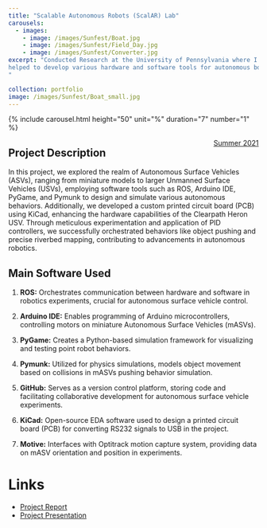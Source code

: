 ```yaml
---
title: "Scalable Autonomous Robots (ScalAR) Lab"
carousels:
  - images: 
    - image: /images/Sunfest/Boat.jpg
    - image: /images/Sunfest/Field_Day.jpg
    - image: /images/Sunfest/Converter.jpg
excerpt: "Conducted Research at the University of Pennsylvania where I
helped to develop various hardware and software tools for autonomous boats.
" 

collection: portfolio
image: /images/Sunfest/Boat_small.jpg
---
```

{% include carousel.html height="50" unit="%" duration="7" number="1" %}
<style>
  .date {
    float: right;
    text-decoration: underline;
  }
</style>
<span class="date">Summer 2021</span>

## Project Description

In this project, we explored the realm of Autonomous Surface Vehicles (ASVs), ranging from miniature models to larger Unmanned Surface Vehicles (USVs), employing software tools such as ROS, Arduino IDE, PyGame, and Pymunk to design and simulate various autonomous behaviors. Additionally, we developed a custom printed circuit board (PCB) using KiCad, enhancing the hardware capabilities of the Clearpath Heron USV. Through meticulous experimentation and application of PID controllers, we successfully orchestrated behaviors like object pushing and precise riverbed mapping, contributing to advancements in autonomous robotics.

## Main Software Used

1. **ROS:** Orchestrates communication between hardware and software in robotics experiments, crucial for autonomous surface vehicle control.

2. **Arduino IDE:** Enables programming of Arduino microcontrollers, controlling motors on miniature Autonomous Surface Vehicles (mASVs).

3. **PyGame:** Creates a Python-based simulation framework for visualizing and testing point robot behaviors.

4. **Pymunk:** Utilized for physics simulations, models object movement based on collisions in mASVs pushing behavior simulation.

5. **GitHub:** Serves as a version control platform, storing code and facilitating collaborative development for autonomous surface vehicle experiments.

6. **KiCad:** Open-source EDA software used to design a printed circuit board (PCB) for converting RS232 signals to USB in the project.

7. **Motive:** Interfaces with Optitrack motion capture system, providing data on mASV orientation and position in experiments.

# Links
- [Project Report](https://sunfest.seas.upenn.edu/wp-content/uploads/2022/04/Anoruo_SUNFEST_2021_Report.pdf)
- [Project Presentation](https://sunfest.seas.upenn.edu/wp-content/uploads/2022/04/Anoruo-SUNFEST-Exploring-and-Developing-Tools-for-Autonomous-Surface-Vehicles-Presentation.pdf)